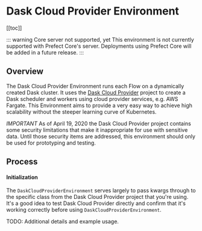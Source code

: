 # Dask Cloud Provider Environment <Badge text="Cloud"/>

[[toc]]

::: warning Core server not supported, yet
This environment is not currently supported with Prefect Core's server. Deployments using Prefect Core will be added in a future release.
:::

## Overview

The Dask Cloud Provider Environment runs each Flow on a dynamically created Dask cluster. It uses 
the  [Dask Cloud Provider](https://cloudprovider.dask.org/) project to create a Dask scheduler and
workers using cloud provider services, e.g. AWS Fargate. This Environment aims to provide a very 
easy way to achieve high scalability without the steeper learning curve of Kubernetes.

*IMPORTANT* As of April 19, 2020 the Dask Cloud Provider project contains some
security limitations that make it inappropriate for use with sensitive data.
Until those security items are addressed, this environment should only be used
for prototyping and testing.

## Process

#### Initialization

The `DaskCloudProviderEnvironment` serves largely to pass kwargs through to the specific class
from the Dask Cloud Provider project that you're using. It's a good idea to test Dask Cloud
Provider directly and confirm that it's working correctly before using `DaskCloudProviderEnvironment`.

TODO: Additional details and example usage.
